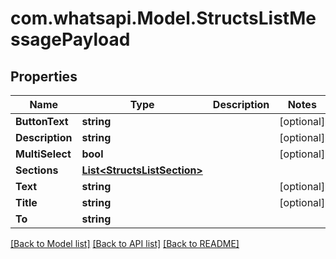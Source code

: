 
# com.whatsapi.Model.StructsListMessagePayload

## Properties

Name | Type | Description | Notes
------------ | ------------- | ------------- | -------------
**ButtonText** | **string** |  | [optional] 
**Description** | **string** |  | [optional] 
**MultiSelect** | **bool** |  | [optional] 
**Sections** | [**List&lt;StructsListSection&gt;**](StructsListSection.md) |  | 
**Text** | **string** |  | [optional] 
**Title** | **string** |  | [optional] 
**To** | **string** |  | 

[[Back to Model list]](../README.md#documentation-for-models)
[[Back to API list]](../README.md#documentation-for-api-endpoints)
[[Back to README]](../README.md)

